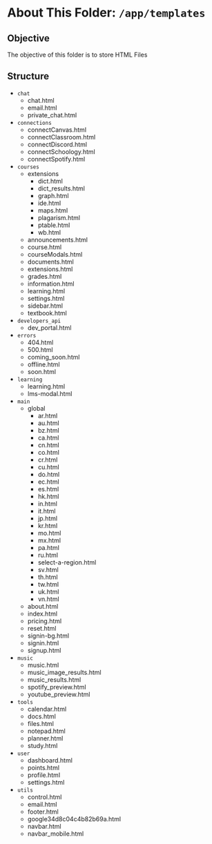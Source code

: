 # About This Folder: `/app/templates`

## Objective

The objective of this folder is to store HTML Files

## Structure

* `chat`
  * chat.html
  * email.html
  * private_chat.html
* `connections`
  * connectCanvas.html
  * connectClassroom.html
  * connectDiscord.html
  * connectSchoology.html
  * connectSpotify.html
* `courses`
  * extensions
	  * dict.html
	  * dict_results.html
	  * graph.html
	  * ide.html
	  * maps.html
	  * plagarism.html
	  * ptable.html
	  * wb.html 
  * announcements.html
  * course.html
  * courseModals.html
  * documents.html
  * extensions.html
  * grades.html
  * information.html
  * learning.html
  * settings.html
  * sidebar.html
  * textbook.html
* `developers_api`
  * dev_portal.html
* `errors`
  * 404.html
  * 500.html
  * coming_soon.html
  * offline.html
  * soon.html
* `learning`
  * learning.html
  * lms-modal.html
* `main`
  * global
  	*  ar.html
	  * au.html
	  * bz.html
	  * ca.html
	  * cn.html
	  * co.html
	  * cr.html
	  * cu.html
	  * do.html
	  * ec.html
	  * es.html
	  * hk.html
	  * in.html
	  * it.html
	  * jp.html
	  * kr.html
	  * mo.html
	  * mx.html
	  * pa.html
	  * ru.html
	  * select-a-region.html
	  * sv.html
	  * th.html
	  * tw.html
	  * uk.html
	  * vn.html
  * about.html
  * index.html
  * pricing.html
  * reset.html
  * signin-bg.html
  * signin.html
  * signup.html
* `music`
  * music.html
  * music_image_results.html
  * music_results.html
  * spotify_preview.html
  * youtube_preview.html
* `tools`
  * calendar.html
  * docs.html
  * files.html
  * notepad.html
  * planner.html
  * study.html
* `user`
  * dashboard.html
  * points.html
  * profile.html
  * settings.html
* `utils`
   * control.html
  * email.html
  * footer.html
  * google34d8c04c4b82b69a.html
  * navbar.html
  * navbar_mobile.html
